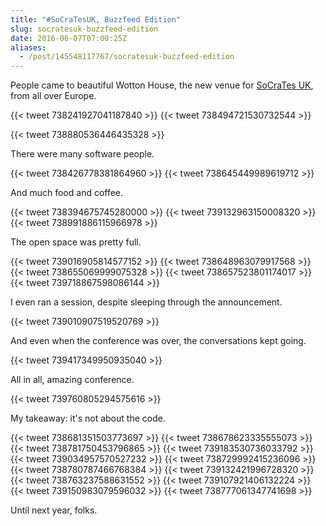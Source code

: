 ```yaml
---
title: "#SoCraTesUK, Buzzfeed Edition"
slug: socratesuk-buzzfeed-edition
date: 2016-06-07T07:00:25Z
aliases:
  - /post/145548117767/socratesuk-buzzfeed-edition
---
```


People came to beautiful Wotton House, the new venue for [SoCraTes UK][], from all over Europe.

{{< tweet 738241927041187840 >}}
{{< tweet 738494721530732544 >}}

<!--more-->

{{< tweet 738880536446435328 >}}

There were many software people.

{{< tweet 738426778381864960 >}}
{{< tweet 738645449989619712 >}}

And much food and coffee.

{{< tweet 738394675745280000 >}}
{{< tweet 739132963150008320 >}}
{{< tweet 738991886115966978 >}}

The open space was pretty full.

{{< tweet 739016905814577152 >}}
{{< tweet 738648963079917568 >}}
{{< tweet 738655069999075328 >}}
{{< tweet 738657523801174017 >}}
{{< tweet 739718867598086144 >}}

I even ran a session, despite sleeping through the announcement.

{{< tweet 739010907519520769 >}}

And even when the conference was over, the conversations kept going.

{{< tweet 739417349950935040 >}}

All in all, amazing conference.

{{< tweet 739760805294575616 >}}

My takeaway: it's not about the code.

{{< tweet 738681351503773697 >}}
{{< tweet 738678623335555073 >}}
{{< tweet 738781750453796865 >}}
{{< tweet 739183530736033792 >}}
{{< tweet 739034957570527232 >}}
{{< tweet 738729992415236096 >}}
{{< tweet 738780787466768384 >}}
{{< tweet 739132421996728320 >}}
{{< tweet 738763237588631552 >}}
{{< tweet 739107921406132224 >}}
{{< tweet 739150983079596032 >}}
{{< tweet 738777061347741698 >}}

Until next year, folks.

[socrates uk]: http://socratesuk.org/
